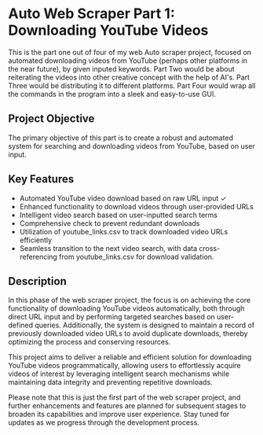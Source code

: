 # Auto Web Scraper Part 1: Downloading YouTube Videos

This is the part one out of four of my web Auto scraper project, focused on automated downloading videos from YouTube (perhaps other platforms in the near future),
by given inputed keywords.
Part Two would be about reiterating the videos into other creative concept with the help of AI's.
Part Three would be distributing it to different platforms.
Part Four would wrap all the commands in the program into a sleek and easy-to-use GUI.

## Project Objective
The primary objective of this part is to create a robust and automated system for searching and downloading videos from YouTube, based on user input.

## Key Features
- Automated YouTube video download based on raw URL input ✓
- Enhanced functionality to download videos through user-provided URLs
- Intelligent video search based on user-inputted search terms
- Comprehensive check to prevent redundant downloads
- Utilization of youtube_links.csv to track downloaded video URLs efficiently
- Seamless transition to the next video search, with data cross-referencing from youtube_links.csv for download validation.

## Description
In this phase of the web scraper project, the focus is on achieving the core functionality of downloading YouTube videos automatically, both through direct URL input and by performing targeted searches based on user-defined queries. Additionally, the system is designed to maintain a record of previously downloaded video URLs to avoid duplicate downloads, thereby optimizing the process and conserving resources.

This project aims to deliver a reliable and efficient solution for downloading YouTube videos programmatically, allowing users to effortlessly acquire videos of interest by leveraging intelligent search mechanisms while maintaining data integrity and preventing repetitive downloads.

Please note that this is just the first part of the web scraper project, and further enhancements and features are planned for subsequent stages to broaden its capabilities and improve user experience. Stay tuned for updates as we progress through the development process.
